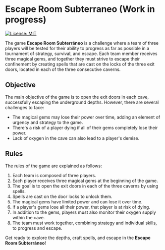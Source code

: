 # Escape Room Subterraneo (Work in progress)

[![License: MIT](https://img.shields.io/badge/License-MIT-yellow.svg)](./LICENSE)

The game **Escape Room Subterráneo** is a challenge where a team of three players will be tested for their ability to progress as far as possible in a tournament of strategy, survival, and escape. Each team member receives three magical gems, and together they must strive to escape their confinement by creating spells that are cast on the locks of the three exit doors, located in each of the three consecutive caverns.

## Objective

The main objective of the game is to open the exit doors in each cave, successfully escaping the underground depths. However, there are several challenges to face:

- The magical gems may lose their power over time, adding an element of urgency and strategy to the game.
- There's a risk of a player dying if all of their gems completely lose their power.
- Lack of oxygen in the cave can also lead to a player's demise.

## Rules

The rules of the game are explained as follows:

1. Each team is composed of three players.
2. Each player receives three magical gems at the beginning of the game.
3. The goal is to open the exit doors in each of the three caverns by using spells.
4. Spells are cast on the door locks to unlock them.
5. The magical gems have limited power and can lose it over time.
6. If a player's gems lose all their power, that player is at risk of dying.
7. In addition to the gems, players must also monitor their oxygen supply within the cave.
8. The team must work together, combining strategy and individual skills, to progress and escape.

Get ready to explore the depths, craft spells, and escape in the **Escape Room Subterráneo**!
